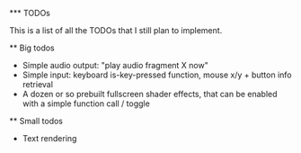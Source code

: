 *** TODOs

This is a list of all the TODOs that I still plan to implement.

** Big todos

- Simple audio output: "play audio fragment X now"
- Simple input: keyboard is-key-pressed function, mouse x/y + button info retrieval
- A dozen or so prebuilt fullscreen shader effects, that can be enabled with a simple function call / toggle

** Small todos

- Text rendering

